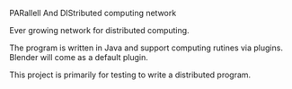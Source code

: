 PARallell And DIStributed computing network

Ever growing network for distributed computing.

The program is written in Java and support computing rutines
via plugins. Blender will come as a default plugin.

This project is primarily for testing to write a distributed program.

